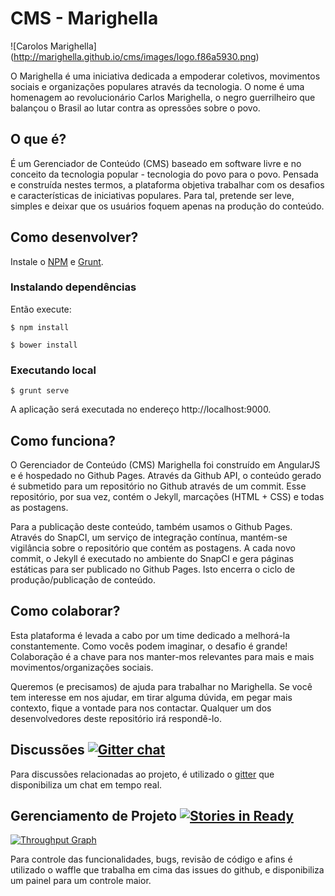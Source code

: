 # CMS - Marighella

![Carolos Marighella]
(http://marighella.github.io/cms/images/logo.f86a5930.png)

O Marighella é uma iniciativa dedicada a empoderar coletivos, movimentos sociais e organizações populares através da tecnologia. O nome é uma homenagem ao revolucionário Carlos Marighella, o negro guerrilheiro que balançou o Brasil ao lutar contra as opressões sobre o povo.

## O que é?

É um Gerenciador de Conteúdo (CMS) baseado em software livre e no conceito da tecnologia popular - tecnologia do povo para o povo. Pensada e construída nestes termos, a plataforma objetiva trabalhar com os desafios e características de iniciativas populares. Para tal, pretende ser leve, simples e deixar que os usuários foquem apenas na produção do conteúdo.

## Como desenvolver?
Instale o [NPM](https://github.com/npm/npm) e [Grunt](http://gruntjs.com/installing-grunt).

### Instalando dependências
Então execute:

``
$ npm install
``

``
$ bower install
``
### Executando local
``
$ grunt serve
``

A aplicação será executada no endereço http://localhost:9000.



## Como funciona?

O Gerenciador de Conteúdo (CMS) Marighella foi construído em AngularJS e é hospedado no Github Pages. Através da Github API, o conteúdo gerado é submetido para um repositório no Github através de um commit. Esse repositório, por sua vez, contém o Jekyll, marcações (HTML + CSS) e todas as postagens.

Para a publicação deste conteúdo, também usamos o Github Pages. Através do SnapCI, um serviço de integração contínua, mantém-se vigilância sobre o repositório que contém as postagens. A cada novo commit, o Jekyll é executado no ambiente do SnapCI e gera páginas estáticas para ser publicado no Github Pages. Isto encerra o ciclo de produção/publicação de conteúdo.

## Como colaborar?

Esta plataforma é levada a cabo por um time dedicado a melhorá-la constantemente. Como vocês podem imaginar, o desafio é grande! Colaboração é a chave para nos manter-mos relevantes para mais e mais movimentos/organizações sociais.

Queremos (e precisamos) de ajuda para trabalhar no Marighella. Se você tem interesse em nos ajudar, em tirar alguma dúvida, em pegar mais contexto, fique a vontade para nos contactar. Qualquer um dos desenvolvedores deste repositório irá respondê-lo.

## Discussões [![Gitter chat](https://badges.gitter.im/marighella/cms.png)](https://gitter.im/marighella/cms)

Para discussões relacionadas ao projeto, é utilizado o [gitter](https://gitter.im) que disponibiliza
um chat em tempo real.

## Gerenciamento de Projeto [![Stories in Ready](https://badge.waffle.io/marighella/cms.png?label=ready&title=Ready)](https://waffle.io/marighella/cms)

[![Throughput Graph](https://graphs.waffle.io/marighella/cms/throughput.svg)](https://waffle.io/marighella/cms/metrics)

Para controle das funcionalidades, bugs, revisão de código e afins é utilizado o waffle que trabalha em cima das issues do github, e disponibiliza um painel para um controle maior.
